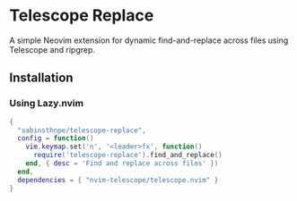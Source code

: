 # Telescope Replace

A simple Neovim extension for dynamic find-and-replace across files using Telescope and ripgrep.

## Installation

### Using Lazy.nvim

```lua
{
  "sabinsthnpe/telescope-replace",
  config = function()
    vim.keymap.set('n', '<leader>fx', function()
      require('telescope-replace').find_and_replace()
    end, { desc = 'Find and replace across files' })
  end,
  dependencies = { "nvim-telescope/telescope.nvim" }
}
